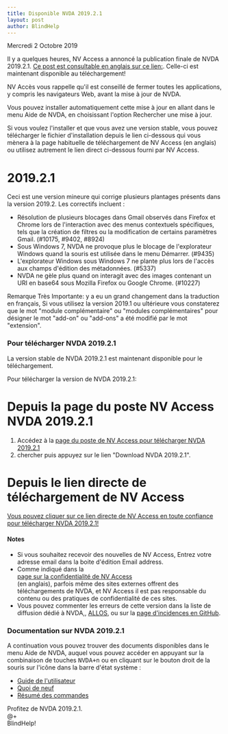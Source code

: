 ```yaml
---
title: Disponible NVDA 2019.2.1
layout: post
author: BlindHelp
---
```


<footer>Mercredi 2 Octobre 2019</footer>

Il y a quelques heures, NV Access a annoncé la publication finale de NVDA 2019.2.1. [Ce post  est consultable en anglais sur ce lien:](https://www.nvaccess.org/post/nvda-2019-2-1-released/). Celle-ci est maintenant disponible au téléchargement!                  

NV Accès vous rappelle qu'il est conseillé de fermer toutes les applications, y compris les navigateurs Web, avant la mise à jour de NVDA.    

Vous pouvez installer automatiquement cette mise à jour en allant dans le menu  Aide de NVDA, en choisissant l'option Rechercher une mise à jour.    

Si vous voulez l'installer et que vous avez une version stable, vous pouvez télécharger le fichier d'installation depuis le lien ci-dessous qui vous mènera à la page habituelle de téléchargement  de NV Access (en anglais) ou utilisez autrement le lien direct ci-dessous fourni par NV Access.             


# 2019.2.1 #

Ceci est une version mineure qui corrige plusieurs plantages présents dans la version 2019.2. Les correctifs incluent :     

* Résolution de plusieurs blocages dans Gmail observés dans Firefox et Chrome lors de l'interaction avec des menus contextuels spécifiques, tels que la création de filtres ou la modification de certains paramètres Gmail. (#10175, #9402, #8924) 
* Sous Windows 7, NVDA ne provoque plus le blocage de l'explorateur Windows quand la souris est utilisée dans le menu Démarrer. (#9435) 
* L'explorateur Windows sous Windows 7 ne plante plus lors de l'accès aux champs d'édition des métadonnées. (#5337) 
* NVDA ne gèle plus quand on interagit avec des images contenant un URI en base64 sous Mozilla Firefox ou Google Chrome. (#10227) 

Remarque Très Importante: y a eu un grand changement dans la traduction en français, Si vous utilisez la version 2019.1 ou ultérieure vous constaterez que le mot "module complémentaire" ou "modules complémentaires" pour désigner le mot "add-on" ou "add-ons" a été modifié par le mot "extension".

###  Pour télécharger NVDA 2019.2.1 ###

La version stable de NVDA 2019.2.1 est maintenant disponible pour le téléchargement. 

Pour télécharger la version de NVDA 2019.2.1:    

# Depuis la page du poste NV Access NVDA 2019.2.1 #

1. Accédez à la [page du poste de NV Access pour télécharger NVDA 2019.2.1](https://www.nvaccess.org/post/nvda-2019-2-1-released/)    
2. chercher puis appuyez sur le lien "Download NVDA 2019.2.1".               

# Depuis le lien directe de téléchargement de NV Access #
  
  [Vous pouvez cliquer   sur ce lien directe de NV Access en toute confiance pour télécharger NVDA 2019.2.1!](https://www.nvaccess.org/files/nvda/releases/2019.2.1/nvda_2019.2.1.exe)    

#### Notes ####

* Si vous souhaitez recevoir des nouvelles de NV Access, Entrez votre adresse email dans la boite d'édition Email address.                
* Comme indiqué dans la            
[page sur la confidentialité de NV Access](http://www.nvaccess.org/privacy/)           
(en anglais), parfois même des sites externes offrent des téléchargements de NVDA, et NV Access il est pas responsable du contenu ou des pratiques de confidentialité de ces sites.         
* Vous pouvez commenter les erreurs de cette version dans la liste de diffusion dédié à NVDA,, [ALLOS](mailto:ALLOS@yahoogroupes.fr), ou sur la [page d'incidences en GitHub](https://github.com/nvaccess/nvda/issues).              

### Documentation sur NVDA 2019.2.1 ###

A continuation vous pouvez trouver des documents disponibles  dans le menu Aide de NVDA, auquel vous pouvez accéder en appuyant sur la combinaison de touches <kbd>NVDA+n</kbd> ou en cliquant sur le bouton droit de la souris sur l'icône dans la barre d'état système :

* [Guide de l'utilisateur](https://blindhelp.github.io/userGuide.html)
* [Quoi de neuf](https://blindhelp.github.io/changes.html)
* [Résumé des commandes](https://blindhelp.github.io/keyCommands.html)

Profitez de NVDA 2019.2.1.    
@+    
BlindHelp!    